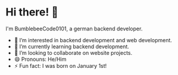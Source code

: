 # Hi there! 👋

I'm BumblebeeCode0101, a german backend developer.

- 👀 I’m interested in backend development and web development.
- 🌱 I’m currently learning backend development.
- 💞️ I’m looking to collaborate on website projects.
- 😄 Pronouns: He/Him
- ⚡ Fun fact: I was born on January 1st!
